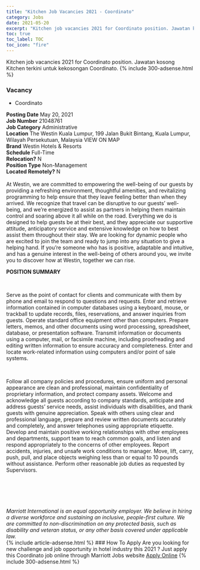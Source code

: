 ```yaml
---
title: "Kitchen Job Vacancies 2021 - Coordinato" 
category: Jobs 
date: 2021-05-20 
excerpt: "Kitchen job vacancies 2021 for Coordinato position. Jawatan kosong Kitchen terkini untuk kekosongan Coordinato." 
toc: true 
toc_label: TOC 
toc_icon: "fire" 
--- 
```


Kitchen job vacancies 2021 for Coordinato position. Jawatan kosong Kitchen terkini untuk kekosongan Coordinato. 
{% include 300-adsense.html %} 
### Vacancy 
- Coordinato 
<div><div><b>Posting Date</b> May 20, 2021<br><b>Job Number</b> 21048761<br><b>Job Category</b> Administrative<br><b>Location</b> The Westin Kuala Lumpur, 199 Jalan Bukit Bintang, Kuala Lumpur, Wilayah Persekutuan, Malaysia VIEW ON MAP<br><b>Brand</b> Westin Hotels &amp; Resorts<br><b>Schedule</b> Full-Time<br><b>Relocation?</b> N<br><b>Position Type</b> Non-Management<br><b>Located Remotely?</b> N<br><br>At Westin, we are committed to empowering the well-being of our guests by providing a refreshing environment, thoughtful amenities, and revitalizing programming to help ensure that they leave feeling better than when they arrived. We recognize that travel can be disruptive to our guests&#8217; well-being, and we&#8217;re energized to assist as partners in helping them maintain control and soaring above it all while on the road. Everything we do is designed to help guests be at their best, and they appreciate our supportive attitude, anticipatory service and extensive knowledge on how to best assist them throughout their stay. We are looking for dynamic people who are excited to join the team and ready to jump into any situation to give a helping hand. If you&#8217;re someone who has is positive, adaptable and intuitive, and has a genuine interest in the well-being of others around you, we invite you to discover how at Westin, together we can rise.<br></div><div> <p><strong>POSITION SUMMARY</strong></p> <p>&#160;</p> <p>Serve as the point of contact for clients and communicate with them by phone and email to respond to questions and requests. Enter and retrieve information contained in computer databases using a keyboard, mouse, or trackball to update records, files, reservations, and answer inquiries from guests. Operate standard office equipment other than computers. Prepare letters, memos, and other documents using word processing, spreadsheet, database, or presentation software. Transmit information or documents using a computer, mail, or facsimile machine, including proofreading and editing written information to ensure accuracy and completeness. Enter and locate work-related information using computers and/or point of sale systems.</p> <p>&#160;</p> <p>Follow all company policies and procedures, ensure uniform and personal appearance are clean and professional, maintain confidentiality of proprietary information, and protect company assets. Welcome and acknowledge all guests according to company standards, anticipate and address guests&#8217; service needs, assist individuals with disabilities, and thank guests with genuine appreciation. Speak with others using clear and professional language, prepare and review written documents accurately and completely, and answer telephones using appropriate etiquette. Develop and maintain positive working relationships with other employees and departments, support team to reach common goals, and listen and respond appropriately to the concerns of other employees. Report accidents, injuries, and unsafe work conditions to manager. Move, lift, carry, push, pull, and place objects weighing less than or equal to 10 pounds without assistance. Perform other reasonable job duties as requested by Supervisors.</p> <p>&#160;</p> <p>&#160;</p> </div> <div> &#160;</div> <em>Marriott International is an equal opportunity employer.&#160;We believe in hiring a diverse workforce and sustaining an inclusive, people-first culture.&#160;We are committed to non-discrimination on&#160;any&#160;protected&#160;basis, such as disability and veteran status, or any other basis covered under applicable law.</em><br></div> 
{% include article-adsense.html %} 
### How To Apply 
Are you looking for new challenge and job opportunity in hotel industry this 2021 ?
Just apply this Coordinato job online through Marriott Jobs website 
<a href="https://jobs.marriott.com/marriott/jobs/21048761?lang=en-us" class="btn btn--info" target="_blank" rel="nofollow noopenner">Apply Online</a> 
{% include 300-adsense.html %} 